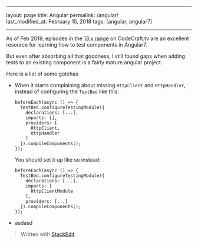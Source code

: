 
---  

layout: page
title: Angular
permalink: /angular/  
last_modified_at: February 15, 2018
tags: [angular, angular7]  

--- 

As of Feb 2019, episodes in the [13.x range](https://codecraft.tv/courses/angular/unit-testing/angular-test-bed/) on CodeCraft.tv are an excellent resource for learning how to test components in Angular7.

But even after absorbing all that goodness, I still found gaps when adding tests to an existing component is a fairly mature angular project.

Here is a list of some gotchas

* When it starts complaining about missing `HttpClient` and `HttpHandler`, instead of configuring the `TestBed` like this:
	```
	beforeEach(async () => {
      TestBed.configureTestingModule({
        declarations: [...],
        imports: [],
        providers: [
          HttpClient,
          HttpHandler
        ]
      }).compileComponents();
    });
	```
	You should set it up like so instead:
	```
	beforeEach(async () => {
      TestBed.configureTestingModule({
        declarations: [...],
        imports: [
          HttpClientModule
        ],
        providers: [...]
      }).compileComponents();
    });
	```
 * asdasd


> Written with  [StackEdit](https://stackedit.io/).

<!--stackedit_data:
eyJoaXN0b3J5IjpbMjA3NTEwNzk1NV19
-->